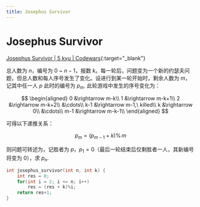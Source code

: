 ```yaml
---
title: Josephus Survivor
---
```


# Josephus Survivor

[Josephus Survivor \| 5 kyu \| Codewars](https://www.codewars.com/kata/josephus-survivor){:target="_blank"}

总人数为 $n$，编号为 $0$ ~ $n-1$，报数 $k$。每一轮后，问题变为一个新的约瑟夫问题，但总人数和每人序号发生了变化。设进行到某一轮开始时，剩余人数为 $m$，记其中任一人 $p$ 此时的编号为 $p_m$. 此轮游戏中发生的序号变化为：

$$
\begin{aligned}
0 &\rightarrow m-k\\
1 &\rightarrow m-k+1\\
2 &\rightarrow m-k+2\\
&\cdots\\
k-1 &\rightarrow m-1,\ killed\\
k &\rightarrow 0\\
&\cdots\\
m-1 &\rightarrow m-k-1\\
\end{aligned}
$$

可得以下递推关系：

$$
p_{m} = (p_{m-1} + k) \operatorname{\%} m
$$

则问题可转述为，记胜者为 $p$，$p_1 = 0$（最后一轮结束后仅剩胜者一人，其新编号将变为 $0$），求 $p_n$.

```c
int josephus_survivor(int n, int k) {
	int res = 0;
	for(int i = 2; i <= n; i++)
		res = (res + k)%i;
	return res+1;
}
```
